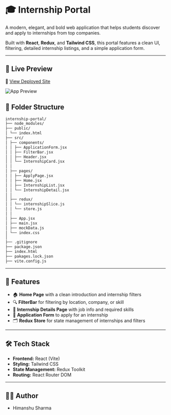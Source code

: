 # 🎓 Internship Portal

A modern, elegant, and bold web application that helps students discover and apply to internships from top companies.

Built with **React**, **Redux**, and **Tailwind CSS**, this portal features a clean UI, filtering, detailed internship listings, and a simple application form.

---


## 🔗 Live Preview

🚀 [View Deployed Site](https://hs024.github.io/Internship-portal/)

![App Preview](public/intern.png)

## 📁 Folder Structure

```bash
internship-portal/
├── node_modules/
├── public/
│ └── index.html
├── src/
│ ├── components/
│ │ ├── ApplicationForm.jsx
│ │ ├── FilterBar.jsx
│ │ ├── Header.jsx
│ │ └── InternshipCard.jsx
│ │
│ ├── pages/
│ │ ├── ApplyPage.jsx
│ │ ├── Home.jsx
│ │ ├── InternshipList.jsx
│ │ └── InternshipDetail.jsx
│ │
│ ├── redux/
│ │ └── internshipSlice.js
│ │ └── store.js
│ │
│ ├── App.jsx
│ ├── main.jsx
│ ├── mockData.js
│ └── index.css
│
├── .gitignore
├── package.json
├── index.html
├── pakages.lock.json
├── vite.config.js
```

---

## 🚀 Features

- 🏠 **Home Page** with a clean introduction and internship filters
- 🔍 **FilterBar** for filtering by location, company, or skill
- 🧾 **Internship Details Page** with job info and required skills
- 📄 **Application Form** to apply for an internship
- 🗂️ **Redux Store** for state management of internships and filters


---

## 🛠️ Tech Stack

- **Frontend:** React (Vite)
- **Styling:** Tailwind CSS
- **State Management:** Redux Toolkit
- **Routing:** React Router DOM

---

## 🧑‍💻 Author
- Himanshu Sharma
